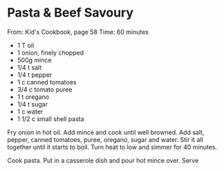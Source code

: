 # Pasta & Beef Savoury
From: Kid's Cookbook, page 58
Time: 60 minutes

* 1 T oil
* 1 onion, finely chopped
* 500g mince
* 1/4 t salt
* 1/4 t pepper
* 1 c canned tomatoes
* 3/4 c tomato puree
* 1 t oregano
* 1/4 t sugar
* 1 c water
* 1 1/2 c small shell pasta

Fry onion in hot oil.  Add mince and cook until well browned.  Add salt, pepper, canned tomatoes, puree, oregano, sugar and water.  Stir it all together until it starts to boil.  Turn heat to low and simmer for 40 minutes.

Cook pasta. Put in a casserole dish and pour hot mince over.  Serve

